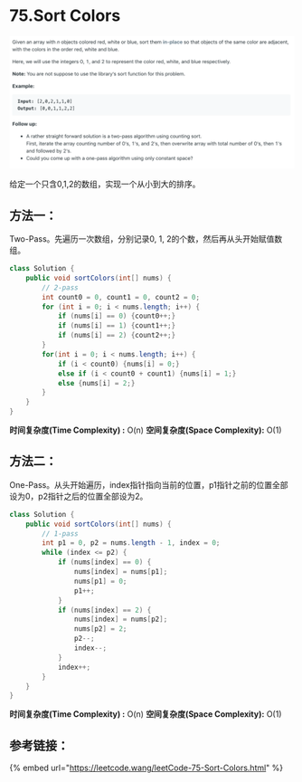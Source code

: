 # 75.Sort Colors

![](.gitbook/assets/image%20%2812%29.png)

给定一个只含0,1,2的数组，实现一个从小到大的排序。

## 方法一：

Two-Pass。先遍历一次数组，分别记录0, 1, 2的个数，然后再从头开始赋值数组。

```java
class Solution {
    public void sortColors(int[] nums) {
        // 2-pass
        int count0 = 0, count1 = 0, count2 = 0;
        for (int i = 0; i < nums.length; i++) {
            if (nums[i] == 0) {count0++;}
            if (nums[i] == 1) {count1++;}
            if (nums[i] == 2) {count2++;}
        }
        for(int i = 0; i < nums.length; i++) {
            if (i < count0) {nums[i] = 0;}
            else if (i < count0 + count1) {nums[i] = 1;}
            else {nums[i] = 2;}
        }
    }
}
```

**时间复杂度\(Time Complexity\) :** O\(n\)          **空间复杂度\(Space Complexity\):** O\(1\)

## 方法二：

One-Pass。从头开始遍历，index指针指向当前的位置，p1指针之前的位置全部设为0，p2指针之后的位置全部设为2。

```java
class Solution {
    public void sortColors(int[] nums) {
        // 1-pass
        int p1 = 0, p2 = nums.length - 1, index = 0;
        while (index <= p2) {
            if (nums[index] == 0) {
                nums[index] = nums[p1];
                nums[p1] = 0;
                p1++;
            }
            if (nums[index] == 2) {
                nums[index] = nums[p2];
                nums[p2] = 2;
                p2--;
                index--;
            }
            index++;
        }
    }
}
```

**时间复杂度\(Time Complexity\) :** O\(n\)          **空间复杂度\(Space Complexity\):** O\(1\)

## 参考链接：

{% embed url="https://leetcode.wang/leetCode-75-Sort-Colors.html" %}



